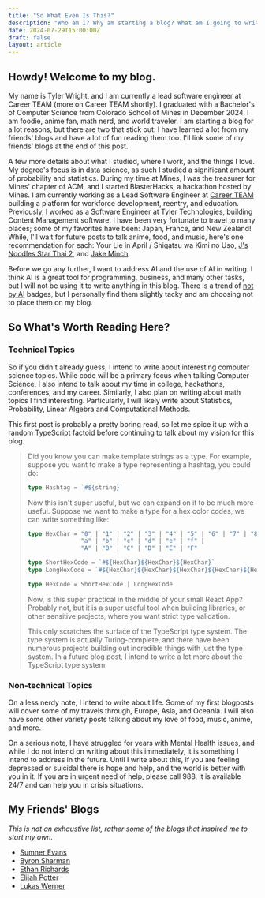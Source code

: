 ```yaml
---
title: "So What Even Is This?"
description: "Who am I? Why am starting a blog? What am I going to write about?"
date: 2024-07-29T15:00:00Z
draft: false
layout: article
---
```


## Howdy! Welcome to my blog.

My name is Tyler Wright, and I am currently a lead software engineer at Career TEAM (more on Career TEAM shortly). I graduated with a Bachelor's of Computer Science from Colorado School of Mines in December 2024. I am foodie, anime fan, math nerd, and world traveler. I am starting a blog for a lot reasons, but there are two that stick out: I have learned a lot from my friends' blogs and have a lot of fun reading them too. I'll link some of my friends' blogs at the end of this post. 

A few more details about what I studied, where I work, and the things I love. My degree's focus is in data science, as such I studied a significant amount of probability and statistics. During my time at Mines, I was the treasurer for Mines' chapter of ACM, and I started BlasterHacks, a hackathon hosted by Mines. I am currently working as a Lead Software Engineer at [Career TEAM](https://careerteam.com/) building a platform for workforce development, reentry, and education. Previously, I worked as a Software Engineer at Tyler Technologies, building Content Management software. I have been very fortunate to travel to many places; some of my favorites have been: Japan, France, and New Zealand! While, I'll wait for future posts to talk anime, food, and music, here's one recommendation for each: Your Lie in April / Shigatsu wa Kimi no Uso, [J's Noodles Star Thai 2](https://jnst2.blogspot.com/), and [Jake Minch](https://www.jakeminch.com/).

Before we go any further, I want to address AI and the use of AI in writing. I think AI is a great tool for programming, business, and many other tasks, but I will not be using it to write anything in this blog. There is a trend of [not by AI](https://notbyai.fyi/) badges, but I personally find them slightly tacky and am choosing not to place them on my blog.

## So What's Worth Reading Here?

### Technical Topics

So if you didn't already guess, I intend to write about interesting computer science topics. While code will be a primary focus when talking Computer Science, I also intend to talk about my time in college, hackathons, conferences, and my career. Similarly, I also plan on writing about math topics I find interesting. Particularly, I will likely write about Statistics, Probability, Linear Algebra and Computational Methods. 

This first post is probably a pretty boring read, so let me spice it up with a random TypeScript factoid before continuing to talk about my vision for this blog.

> Did you know you can make template strings as a type. For example, suppose you want to make a type representing a hashtag, you could do:
> ```ts
> type Hashtag = `#${string}`
> ```
> Now this isn't super useful, but we can expand on it to be much more useful. Suppose we want to make a type for a hex color codes, we can write something like:
> ```ts
> type HexChar = "0" | "1" | "2" | "3" | "4" | "5" | "6" | "7" | "8" | "9" |
>                "a" | "b" | "c" | "d" | "e" | "f" |
>                "A" | "B" | "C" | "D" | "E" | "F"
>
> type ShortHexCode = `#${HexChar}${HexChar}${HexChar}`
> type LongHexCode = `#${HexChar}${HexChar}${HexChar}${HexChar}${HexChar}${HexChar}`
>
> type HexCode = ShortHexCode | LongHexCode
> ```
> Now, is this super practical in the middle of your small React App? Probably not, but it is a super useful tool when building libraries, or other sensitive projects, where you want strict type validation. 
>
> This only scratches the surface of the TypeScript type system. The type system is actually Turing-complete, and there have been numerous projects building out incredible things with just the type system. In a future blog post, I intend to write a lot more about the TypeScript type system.

### Non-technical Topics

On a less nerdy note, I intend to write about life. Some of my first blogposts will cover some of my travels through, Europe, Asia, and Oceania. I will also have some other variety posts talking about my love of food, music, anime, and more. 

On a serious note, I have struggled for years with Mental Health issues, and while I do not intend on writing about this immediately, it is something I intend to address in the future. Until I write about this, if you are feeling depressed or suicidal there is hope and help, and the world is better with you in it. If you are in urgent need of help, please call 988, it is available 24/7 and can help you in crisis situations. 

## My Friends' Blogs

*This is not an exhaustive list, rather some of the blogs that inspired me to start my own.*

- [Sumner Evans](https://sumnerevans.com/)
- [Byron Sharman](https://byronsharman.com/)
- [Ethan Richards](https://ezrichards.github.io/)
- [Elijah Potter](https://elijahpotter.dev/)
- [Lukas Werner](https://lukaswerner.com/)
